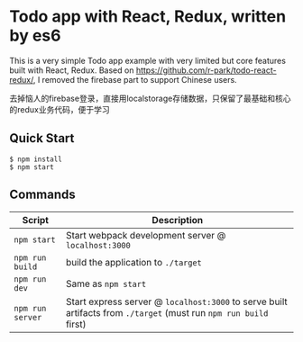 # Todo app with React, Redux, written by es6
This is a very simple Todo app example with very limited but core features built with React, Redux. Based on https://github.com/r-park/todo-react-redux/, I removed the firebase part to support Chinese users.

去掉恼人的firebase登录，直接用localstorage存储数据，只保留了最基础和核心的redux业务代码，便于学习

Quick Start
-----------

```shell
$ npm install
$ npm start
```


Commands
--------

|Script|Description|
|---|---|
|`npm start`|Start webpack development server @ `localhost:3000`|
|`npm run build`|  build the application to `./target`|
|`npm run dev`|Same as `npm start`|
|`npm run server`|Start express server @ `localhost:3000` to serve built artifacts from `./target` (must run `npm run build` first)|
